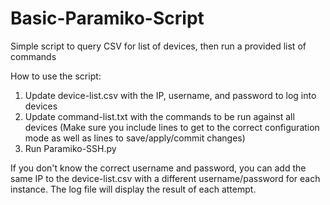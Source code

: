 # Basic-Paramiko-Script
 Simple script to query CSV for list of devices, then run a provided list of commands

How to use the script:
1) Update device-list.csv with the IP, username, and password to log into devices
2) Update command-list.txt with the commands to be run against all devices (Make sure you include lines to get to the correct configuration mode as well as lines to save/apply/commit changes)
3) Run Paramiko-SSH.py

If you don't know the correct username and password, you can add the same IP to the device-list.csv with a different username/password for each instance. The log file will display the result of each attempt.
